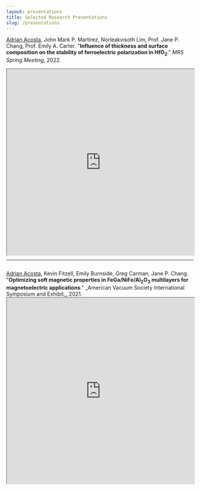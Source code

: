 ```yaml
---
layout: presentations
title: Selected Research Presentations
slug: /presentations
---
```


<u>Adrian Acosta</u>, John Mark P. Martirez, Norleakvisoth Lim, Prof. Jane P. Chang, Prof. Emily A. Carter. "<b>Influence of thickness and surface composition on the stability of ferroelectric polarization in HfO<sub>2</sub></b>." _MRS Spring Meeting_, 2022.

<iframe src="https://acosta-adrian.github.io/research_presentations/Ferroelectric_HfO2_MRS_Spring_2022.pdf" width="100%" height="500px">
</iframe>
<br/>
<hr style="margin-top: 10px; margin-bottom: 10px;">
<br/>
<u>Adrian Acosta</u>, Kevin Fitzell, Emily Burnside, Greg Carman, Jane P. Chang. "<b>Optimizing soft magnetic properties in FeGa/NiFe/Al<sub>2</sub>O<sub>3</sub> multilayers for magnetoelectric applications</b>." _American Vacuum Society International Symposium and Exhibit_, 2021.

<iframe src="https://acosta-adrian.github.io/research_presentations/Optimization of FeGa-NiFe MLs_AVS_2021.pdf" width="100%" height="500px">
</iframe>
